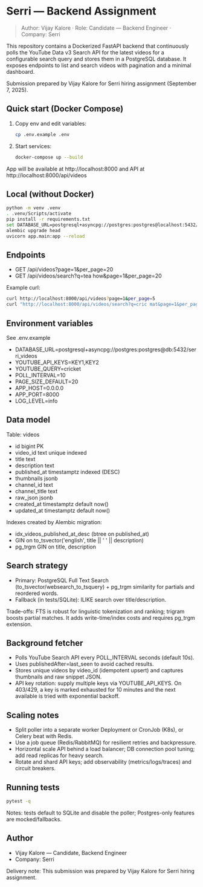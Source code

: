# Serri — Backend Assignment

> Author: Vijay Kalore · Role: Candidate — Backend Engineer · Company: Serri

This repository contains a Dockerized FastAPI backend that continuously polls the YouTube Data v3 Search API for the latest videos for a configurable search query and stores them in a PostgreSQL database. It exposes endpoints to list and search videos with pagination and a minimal dashboard.

Submission prepared by Vijay Kalore for Serri hiring assignment (September 7, 2025).

## Quick start (Docker Compose)

1. Copy env and edit variables:
   
	```bash
	cp .env.example .env
	```

2. Start services:
   
	```bash
	docker-compose up --build
	```

App will be available at http://localhost:8000 and API at http://localhost:8000/api/videos

## Local (without Docker)

```bash
python -m venv .venv
. .venv/Scripts/activate
pip install -r requirements.txt
set DATABASE_URL=postgresql+asyncpg://postgres:postgres@localhost:5432/serri_videos
alembic upgrade head
uvicorn app.main:app --reload
```

## Endpoints

- GET /api/videos?page=1&per_page=20
- GET /api/videos/search?q=tea how&page=1&per_page=20

Example curl:

```bash
curl http://localhost:8000/api/videos?page=1&per_page=5
curl "http://localhost:8000/api/videos/search?q=cric mat&page=1&per_page=5"
```

## Environment variables

See .env.example

- DATABASE_URL=postgresql+asyncpg://postgres:postgres@db:5432/serri_videos
- YOUTUBE_API_KEYS=KEY1,KEY2
- YOUTUBE_QUERY=cricket
- POLL_INTERVAL=10
- PAGE_SIZE_DEFAULT=20
- APP_HOST=0.0.0.0
- APP_PORT=8000
- LOG_LEVEL=info

## Data model

Table: videos

- id bigint PK
- video_id text unique indexed
- title text
- description text
- published_at timestamptz indexed (DESC)
- thumbnails jsonb
- channel_id text
- channel_title text
- raw_json jsonb
- created_at timestamptz default now()
- updated_at timestamptz default now()

Indexes created by Alembic migration:

- idx_videos_published_at_desc (btree on published_at)
- GIN on to_tsvector('english', title || ' ' || description)
- pg_trgm GIN on title, description

## Search strategy

- Primary: PostgreSQL Full Text Search (to_tsvector/websearch_to_tsquery) + pg_trgm similarity for partials and reordered words.
- Fallback (in tests/SQLite): ILIKE search over title/description.

Trade-offs: FTS is robust for linguistic tokenization and ranking; trigram boosts partial matches. It adds write-time/index costs and requires pg_trgm extension.

## Background fetcher

- Polls YouTube Search API every POLL_INTERVAL seconds (default 10s).
- Uses publishedAfter=last_seen to avoid cached results.
- Stores unique videos by video_id (idempotent upsert) and captures thumbnails and raw snippet JSON.
- API key rotation: supply multiple keys via YOUTUBE_API_KEYS. On 403/429, a key is marked exhausted for 10 minutes and the next available is tried with exponential backoff.

## Scaling notes

- Split poller into a separate worker Deployment or CronJob (K8s), or Celery beat with Redis.
- Use a job queue (Redis/RabbitMQ) for resilient retries and backpressure.
- Horizontal scale API behind a load balancer; DB connection pool tuning; add read replicas for heavy search.
- Rotate and shard API keys; add observability (metrics/logs/traces) and circuit breakers.

## Running tests

```bash
pytest -q
```

Notes: tests default to SQLite and disable the poller; Postgres-only features are mocked/fallbacks.

## Author

- Vijay Kalore — Candidate, Backend Engineer
- Company: Serri

Delivery note: This submission was prepared by Vijay Kalore for Serri hiring assignment.
